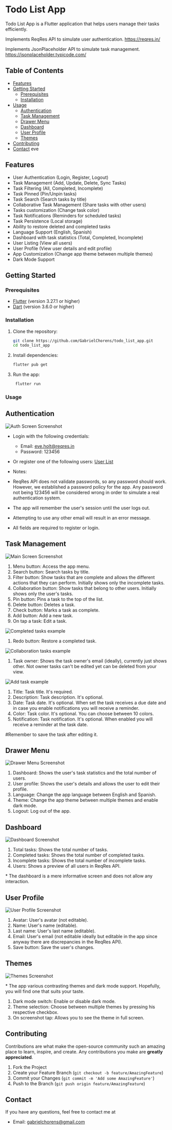 # Todo List App

Todo List App is a Flutter application that helps users manage their tasks efficiently.

Implements ReqRes API to simulate user authentication. https://reqres.in/

Implements JsonPlaceholder API to simulate task management. https://jsonplaceholder.typicode.com/

## Table of Contents
- [Features](#features)
- [Getting Started](#getting-started)
   - [Prerequisites](#prerequisites)
   - [Installation](#installation)
- [Usage](#usage)
   - [Authentication](#authentication)
   - [Task Management](#task-management)
   - [Drawer Menu](#drawer-menu)
   - [Dashboard](#dashboard)
   - [User Profile](#user-profile)
   - [Themes](#themes)
- [Contributing](#contributing)
- [Contact](#contact)
eve
## Features

- User Authentication (Login, Register, Logout)
- Task Management (Add, Update, Delete, Sync Tasks)
- Task Filtering (All, Completed, Incomplete)
- Task Pinned (Pin/Unpin tasks)
- Task Search (Search tasks by title)
- Collaborative Task Management (Share tasks with other users)
- Tasks customization (Change task color)
- Task Notifications (Reminders for scheduled tasks)
- Task Persistence (Local storage) 
- Ability to restore deleted and completed tasks
- Language Support (English, Spanish)
- Dashboard with task statistics (Total, Completed, Incomplete)
- User Listing (View all users)
- User Profile (View user details and edit profile)
- App Customization (Change app theme between multiple themes)
- Dark Mode Support

## Getting Started

### Prerequisites

- [Flutter](https://flutter.dev/docs/get-started/install) (version 3.27.1 or higher)
- [Dart](https://dart.dev/get-dart) (version 3.6.0 or higher)

### Installation

1. Clone the repository:
   ```sh
   git clone https://github.com/GabrielChorens/todo_list_app.git
   cd todo_list_app
    ```
   
2. Install dependencies: 
   ```sh
   flutter pub get
   ```
   
3. Run the app:
   ```sh
    flutter run
    ```
   
### Usage

## Authentication

![Auth Screen Screenshot](screenshots/todo_1_auth.jpg)

 - Login with the following credentials:
   - Email: eve.holt@reqres.in
   - Password: 123456
 
 - Or register one of the following users:
    [User List](https://reqres.in/api/users?per_page=12)
 
 - Notes:
  - ReqRes API does not validate passwords, so any password should work. However, we established a password policy for the app. Any password not being 123456 will be considered wrong in order to simulate a real authentication system.
  - The app will remember the user's session until the user logs out.
  - Attempting to use any other email will result in an error message.
  - All fields are required to register or login.

## Task Management

![Main Screen Screenshot](screenshots/todo_2_main_page.jpg)

1. Menu button: Access the app menu.
2. Search button: Search tasks by title.
3. Filter button: Show tasks that are complete and allows the different actions that they can perform. Initially shows only the incomplete tasks.
4. Collaboration button: Show tasks that belong to other users. Initially shows only the user's tasks.
5. Pin button: Pins a task to the top of the list.
6. Delete button: Deletes a task.
7. Check button: Marks a task as complete.
8. Add button: Add a new task.
9. On tap a task: Edit a task.

![Completed tasks example](screenshots/todo_3_main_page_completed_tasks.jpg)

1. Redo button: Restore a completed task.
 
![Collaboration tasks example](screenshots/todo_4_not_owner_task.jpg)

1. Task owner: Shows the task owner's email (ideally), currently just shows other. Not owner tasks can't be edited yet can be deleted from your view.

![Add task example](screenshots/todo_5_task_edition.jpg)

1. Title: Task title. It's required.
2. Description: Task description. It's optional.
3. Date: Task date. It's optional. When set the task receives a due date and in case you enable notifications you will receive a reminder.
4. Color: Task color. It's optional. You can choose between 10 colors.
5. Notification: Task notification. It's optional. When enabled you will receive a reminder at the task date.

#Remember to save the task after editing it.

## Drawer Menu

![Drawer Menu Screenshot](screenshots/todo_6_menu.jpg)

1. Dashboard: Shows the user's task statistics and the total number of users.
2. User profile: Shows the user's details and allows the user to edit their profile.
3. Language: Change the app language between English and Spanish.
4. Theme: Change the app theme between multiple themes and enable dark mode.
5. Logout: Log out of the app.

## Dashboard

![Dashboard Screenshot](screenshots/todo_7_dashboard.jpg)

1. Total tasks: Shows the total number of tasks.
2. Completed tasks: Shows the total number of completed tasks.
3. Incomplete tasks: Shows the total number of incomplete tasks.
4. Users: Shows a preview of all users in ReqRes API.

\* The dashboard is a mere informative screen and does not allow any interaction.

## User Profile

![User Profile Screenshot](screenshots/todo_8_profile.jpg)

1. Avatar: User's avatar (not editable).
2. Name: User's name (editable).
3. Last name: User's last name (editable).
4. Email: User's email (not editable ideally but editable in the app since anyway there are discrepancies in the ReqRes API).
5. Save button: Save the user's changes.

## Themes

![Themes Screenshot](screenshots/todo_9_theme.jpg)

\* The app various contrasting themes and dark mode support. Hopefully, you will find one that suits your taste.

1. Dark mode switch: Enable or disable dark mode.
2. Theme selection: Choose between multiple themes by pressing his respective checkbox.
3. On screenshot tap: Allows you to see the theme in full screen.


## Contributing

Contributions are what make the open-source community such an amazing place to learn, inspire, and create. Any contributions you make are **greatly appreciated**.

1. Fork the Project
2. Create your Feature Branch (`git checkout -b feature/AmazingFeature`)
3. Commit your Changes (`git commit -m 'Add some AmazingFeature'`)
4. Push to the Branch (`git push origin feature/AmazingFeature`)

## Contact
If you have any questions, feel free to contact me at

- Email: gabrielchorens@gmail.com

